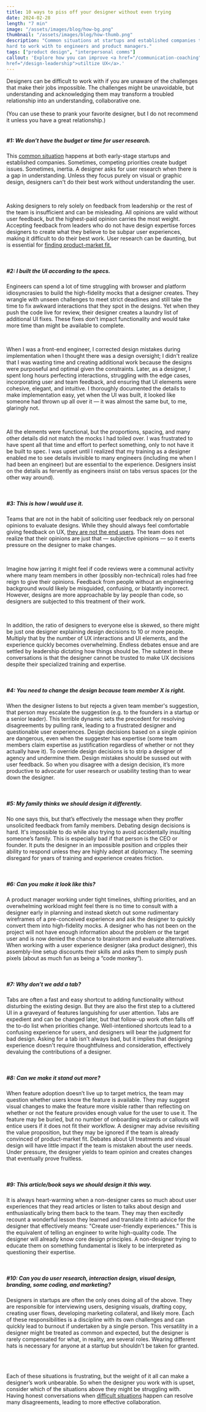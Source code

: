 ```yaml
---
title: 10 ways to piss off your designer without even trying
date: 2024-02-28
length: "7 min"
image: "/assets/images/blog/how-bg.png"
thumbnail: "/assets/images/blog/how-thumb.png"
description: "Common situations at startups and established companies that frustrate designers and make them seem
hard to work with to engineers and product managers."
tags: ["product design", "interpersonal comms"]
callout: 'Explore how you can improve <a href="/communication-coaching">team communication</a>, and fully <a
href="/design-leadership">utiltize UX</a>.'
---
```


Designers can be difficult to work with if you are unaware of the challenges that make their jobs
impossible. The challenges might be unavoidable, but understanding and acknowledging them may
transform a troubled relationship into an understanding, collaborative one.
<br/><br/>
(You can use these to prank your favorite designer, but I do not recommend it unless you have a great relationship.)
<br/><br/>

<h5 class="ts-fs-5 fw-800 mt-24 mb-16">#1: We don’t have the budget or time for user research.</h5>
<p>
This <a href="/top-10-mistakes-startups-make-in-user-research-without-a-designer">common situation</a> happens at both early-stage startups and established companies.
Sometimes, competing priorities create budget issues. Sometimes, inertia. A designer asks for
user research when there is a gap in understanding. Unless they focus purely on visual or
graphic design, designers can't do their best work without understanding the user.
</p>
<br/>
<p>
Asking designers to rely solely on feedback from leadership or the rest of the team is
insufficient and can be misleading. All opinions are valid without user feedback, but the
highest-paid opinion carries the most weight. Accepting feedback from leaders who do not have
design expertise forces designers to create what they believe to be subpar user experiences,
making it difficult to do their best work. User research can be daunting, but is essential for 
<a
href="https://review.firstround.com/a-ux-research-crash-course-for-founders-customer-discovery-tips-from-zoom-zapier-and-dropbox/">finding
product-market fit.</a>
</p>
<br/>

<h5 class="ts-fs-5 fw-800 mt-24 mb-16">#2: I built the UI according to the specs.</h5>
<p>
Engineers can spend a lot of time struggling with browser and platform idiosyncrasies to build
the high-fidelity mocks that a designer creates. They wrangle with unseen challenges to meet
strict deadlines and still take the time to fix awkward interactions that they spot in the
designs. Yet when they push the code live for review, their designer creates a laundry list of
additional UI fixes. These fixes don’t impact functionality and would take more time than might
be available to complete.
</p>
<br/>
<p>
When I was a front-end engineer, I corrected design mistakes during implementation when I
thought there was a design oversight; I didn't realize that I was wasting time and creating
additional work because the designs were purposeful and optimal given the constraints. Later, as
a designer, I spent long hours perfecting interactions, struggling with the edge cases,
incorporating user and team feedback, and ensuring that UI elements were cohesive, elegant, and
intuitive. I thoroughly documented the details to make implementation easy, yet when the UI was
built, it looked like someone had thrown up all over it — it was almost the same but, to me,
glaringly not.
</p>
<br/>
<p>
All the elements were functional, but the proportions, spacing, and many other details did not
match the mocks I had toiled over. I was frustrated to have spent all that time and effort to
perfect something, only to not have it be built to spec. I was upset until I realized that my
training as a designer enabled me to see details invisible to many engineers (including me when
I had been an engineer) but are essential to the experience. Designers insist on the details as
fervently as engineers insist on tabs versus spaces (or the other way around).
</p>
<br/>

<h5 class="ts-fs-5 fw-800 mt-24 mb-16">#3: This is how I would use it.</h5>
<p>
Teams that are not in the habit of soliciting user feedback rely on personal opinions to
evaluate designs. While they should always feel comfortable giving feedback on UX, <a
href="/top-10-mistakes-startups-make-in-user-research-without-a-designer">they are not the end users</a>. The team does not realize that their opinions are just that — subjective opinions —
so it exerts pressure on the designer to make changes.
</p>
<br/>
<p>
Imagine how jarring it might feel if code reviews were a communal activity where many team
members in other (possibly non-technical) roles had free reign to give their opinions. Feedback
from people without an engineering background would likely be misguided, confusing, or blatantly
incorrect. However, designs are more approachable by lay people than code, so designers are
subjected to this treatment of their work.
</p>
<br/>
<p>
In addition, the ratio of designers to everyone else is skewed, so there might be just one
designer explaining design decisions to 10 or more people.  Multiply that by the number of UX
interactions and UI elements, and the experience quickly becomes overwhelming. Endless debates
ensue and are settled by leadership dictating how things should be. The subtext in these
conversations is that the designer cannot be trusted to make UX decisions despite their
specialized training and expertise.
</p>
<br/>
<h5 class="ts-fs-5 fw-800 mt-24 mb-16">#4: You need to change the design because team member X is right.</h5>
<p>
When the designer listens to but rejects a given team member's suggestion, that person may
escalate the suggestion (e.g. to the founders in a startup or a senior leader). This terrible
dynamic sets the precedent for resolving disagreements by pulling rank, leading to a frustrated
designer and questionable user experiences. Design decisions based on a single opinion are
dangerous, even when the suggester has expertise (some team members claim expertise as
justification regardless of whether or not they actually have it). To override design decisions
is to strip a designer of agency and undermine them. Design mistakes should be sussed out with
user feedback. So when you disagree with a design decision, it’s more productive to advocate for
user research or usability testing than to wear down the designer.
</p>
<br/>

<h5 class="ts-fs-5 fw-800 mt-24 mb-16">#5: My family thinks we should design it differently.</h5>
<p>
No one says this, but that’s effectively the message when they proffer unsolicited feedback from
family members. Debating design decisions is hard. It's impossible to do while also trying to
avoid accidentally insulting someone’s family. This is especially bad if that person is the CEO
or founder. It puts the designer in an impossible position and cripples their ability to respond
unless they are highly adept at diplomacy. The seeming disregard for years of training and
experience creates friction.
</p>
<br/>

<h5 class="ts-fs-5 fw-800 mt-24 mb-16">#6: Can you make it look like this?</h5>
<p>
A product manager working under tight timelines, shifting priorities, and an overwhelming
workload might feel there is no time to consult with a designer early in planning and instead
sketch out some rudimentary wireframes of a pre-conceived experience and ask the designer to
quickly convert them into high-fidelity mocks. A designer who has not been on the project will
not have enough information about the problem or the target user and is now denied the chance to
brainstorm and evaluate alternatives. When working with a user experience designer (aka product
designer), this assembly-line setup discounts their skills and asks them to simply push pixels
(about as much fun as being a “code monkey”).
</p>
<br/>

<h5 class="ts-fs-5 fw-800 mt-24 mb-16">#7: Why don’t we add a tab?</h5>
<p>
Tabs are often a fast and easy shortcut to adding functionality without disturbing the existing
design. But they are also the first step to a cluttered UI in a graveyard of features
languishing for user attention. Tabs are expedient and can be changed later, but that follow-up
work often falls off the to-do list when priorities change. Well-intentioned shortcuts lead to a
confusing experience for users, and designers will bear the judgment for bad design. Asking for
a tab isn't always bad, but it implies that designing experience doesn't require thoughtfulness
and consideration, effectively devaluing the contributions of a designer.
</p>
<br/>

<h5 class="ts-fs-5 fw-800 mt-24 mb-16">#8: Can we make it stand out more?</h5>
<p>
When feature adoption doesn’t live up to target metrics, the team may question whether users
know the feature is available. They may suggest visual changes to make the feature more visible
rather than reflecting on whether or not the feature provides enough value for the user to use
it. The feature may be buried, but no number of onboarding wizards or callouts will entice users
if it does not fit their workflow. A designer may advise revisiting the value proposition, but
they may be ignored if the team is already convinced of product-market fit. Debates about UI
treatments and visual design will have little impact if the team is mistaken about the user
needs. Under pressure, the designer yields to team opinion and creates changes that eventually
prove fruitless.
</p>
<br/>

<h5 class="ts-fs-5 fw-800 mt-24 mb-16">#9: This article/book says we should design it this way.</h5>
<p>
It is always heart-warming when a non-designer cares so much about user experiences that they
read articles or listen to talks about design and enthusiastically bring them back to the team.
They may then excitedly recount a wonderful lesson they learned and translate it into advice for
the designer that effectively means: "Create user-friendly experiences.” This is the equivalent
of telling an engineer to write high-quality code. The designer will already know core design
principles. A non-designer trying to educate them on something fundamental is likely to be
interpreted as questioning their expertise.
</p>
<br/>

<h5 class="ts-fs-5 fw-800 mt-24 mb-16">#10: Can you do user research, interaction design, visual design, branding, some coding, and marketing?</h5>
<p>
Designers in startups are often the only ones doing all of the above. They are responsible for
interviewing users, designing visuals, drafting copy, creating user flows, developing marketing
collateral, and likely more. Each of these responsibilities is a discipline with its own
challenges and can quickly lead to burnout if undertaken by a single person. This versatility in
a designer might be treated as common and expected, but the designer is rarely compensated for
what, in reality, are several roles. Wearing different hats is necessary for anyone at a startup
but shouldn't be taken for granted.
</p>
<br/><br/>

<p>
Each of these situations is frustrating, but the weight of it all can make a designer’s work
unbearable. So when the designer you work with is upset, consider which of the situations above they
might be struggling with. Having honest
conversations when <a href="/aita-at-work/">difficult situations</a> happen can resolve
many disagreements, leading to more effective collaboration.
</p>

